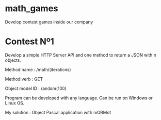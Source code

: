 # math_games
Develop contest games inside our company

# Contest Nº1
Develop a simple HTTP Server API and one method to return a JSON with n objects.

Method name : /math/(iterations)

Method verb : GET

Object model ID : random(100)

Program can be developed with any language. Can be run on Windows or Linux OS.

My solution : Object Pascal application with mORMot 



